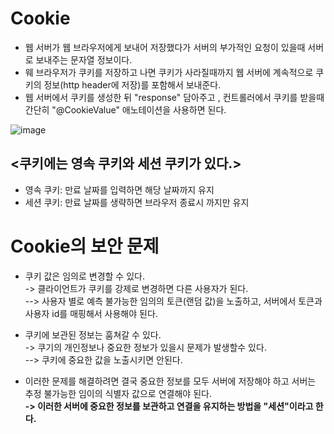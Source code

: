 __Cookie__
==================
- 웹 서버가 웹 브라우저에게 보내어 저장했다가 서버의 부가적인 요청이 있을때 서버로 보내주는 문자열 정보이다.
- 웨 브라우저가 쿠키를 저장하고 나면 쿠키가 사라질때까지 웹 서버에 계속적으로 쿠키의 정보(http header에 저장)를 포함해서 보내준다.
- 웹 서버에서 쿠키를 생성한 뒤 "response" 담아주고 , 컨트롤러에서 쿠키를 받을때 간단히 "@CookieValue" 애노테이션을 사용하면 된다.

![image](https://user-images.githubusercontent.com/96917871/157913319-0dada8de-2502-48be-b473-5eca5ce30419.png)


__<쿠키에는 영속 쿠키와 세션 쿠키가 있다.>__
-------------------------------------------
- 영속 쿠키: 만료 날짜를 입력하면 해당 날짜까지 유지
- 세션 쿠키: 만료 날짜를 생략하면 브라우저 종료시 까지만 유지


__Cookie의 보안 문제__
==========================
- 쿠키 값은 임의로 변경할 수 있다.      
-> 클라이언트가 쿠키를 강제로 변경하면 다른 사용자가 된다.       
--> 사용자 별로 예측 불가능한 임의의 토큰(랜덤 값)을 노출하고, 서버에서 토큰과 사용자 id를 매핑해서 사용해야 된다.    

- 쿠키에 보관된 정보는 훔쳐갈 수 있다.  
-> 쿠기의 개인정보나 중요한 정보가 있을시 문제가 발생할수 있다.     
--> 쿠키에 중요한 값을 노출시키면 안된다.    

- 이러한 문제를 해결하려면 결국 중요한 정보를 모두 서버에 저장해야 하고 서버는 추정 불가능한 임이의 식별자 값으로 연결해야 된다.         
 __-> 이러한 서버에 중요한 정보를 보관하고 연결을 유지하는 방법을 "세션"이라고 한다.__
